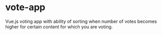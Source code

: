 # vote-app

Vue.js voting app with ability of sorting when number of votes becomes higher for certain content for which you are voting. 
